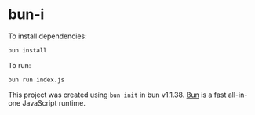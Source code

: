 # bun-i

To install dependencies:

```bash
bun install
```

To run:

```bash
bun run index.js
```

This project was created using `bun init` in bun v1.1.38. [Bun](https://bun.sh) is a fast all-in-one JavaScript runtime.
